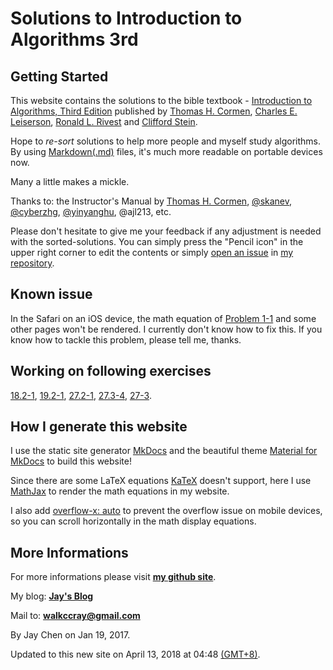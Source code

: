 # Solutions to Introduction to Algorithms 3rd

## Getting Started

This website contains the solutions to the bible textbook - [Introduction to Algorithms, Third Edition](https://mitpress.mit.edu/books/introduction-algorithms-third-edition) published by [Thomas H. Cormen](https://mitpress.mit.edu/contributors/thomas-h-cormen), [Charles E. Leiserson](https://mitpress.mit.edu/contributors/charles-e-leiserson), [Ronald L. Rivest](https://mitpress.mit.edu/contributors/ronald-l-rivest) and [Clifford Stein](https://mitpress.mit.edu/contributors/clifford-stein).

Hope to _re-sort_ solutions to help more people and myself study algorithms. By using [Markdown(.md)](https://en.wikipedia.org/wiki/Markdown) files, it's much more readable on portable devices now.

Many a little makes a mickle.

Thanks to: the Instructor's Manual by [Thomas H. Cormen](https://mitpress.mit.edu/contributors/thomas-h-cormen), [@skanev](https://github.com/skanev), [@cyberzhg](https://github.com/CyberZHG), [@yinyanghu](https://github.com/yinyanghu), @ajl213, etc.

Please don't hesitate to give me your feedback if any adjustment is needed with the sorted-solutions. You can simply press the "Pencil icon" in the upper right corner to edit the contents or simply [open an issue](https://github.com/walkccc/CLRS/issues/new) in [my repository](https://github.com/walkccc/CLRS/).

## Known issue

In the Safari on an iOS device, the math equation of [Problem 1-1](https://walkccc.github.io/CLRS/Chap01/Problems/1-1/) and some other pages won't be rendered. I currently don't know how to fix this. If you know how to tackle this problem, please tell me, thanks.

## Working on following exercises

[18.2-1](https://walkccc.github.io/CLRS/Chap18/18.2/#182-1), [19.2-1](https://walkccc.github.io/CLRS/Chap19/19.2/#192-1), [27.2-1](https://walkccc.github.io/CLRS/Chap27/27.2/#272-1), [27.3-4](https://walkccc.github.io/CLRS/Chap27/27.3/#273-4), [27-3](https://walkccc.github.io/CLRS/Chap27/Problems/27-3/).

## How I generate this website

I use the static site generator [MkDocs](http://www.mkdocs.org/) and the beautiful theme [Material for MkDocs](https://squidfunk.github.io/mkdocs-material/) to build this website!

Since there are some LaTeX equations [KaTeX](https://khan.github.io/KaTeX/) doesn't support, here I use [MathJax](https://www.mathjax.org/) to render the math equations in my website.

I also add [overflow-x: auto](https://www.w3schools.com/cssref/css3_pr_overflow-x.asp) to prevent the overflow issue on mobile devices, so you can scroll horizontally in the math display equations.

## More Informations

For more informations please visit [**my github site**](https://github.com/walkccc).

My blog: [**Jay's Blog**](https://walkccc.github.io)

Mail to: [**walkccray@gmail.com**](mailto:walkccray@gmail.com)

By Jay Chen on Jan 19, 2017.

Updated to this new site on April 13, 2018 at 04:48 [(GMT+8)](https://time.is/GMT+8).
